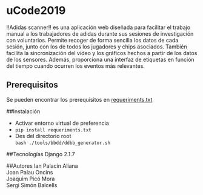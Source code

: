 # uCode2019
!!Adidas scanner!! es una aplicación web diseñada para facilitar 
el trabajo manual a los trabajadores de adidas durante sus
sesiones de investigación con voluntarios. Permite recoger
de forma sencilla los datos de cada sesión, junto con los de
todos los jugadores y chips asociados. También facilita la
sincronización del vídeo y los gráficos hechos a partir de
los datos de los sensores. Además, proporciona una interfaz
de etiquetas en función del tiempo cuando ocurren los eventos
más relevantes.

## Prerequisitos

Se pueden encontrar los prerequisitos en [requeriments.txt](./requirements.txt)


##Instalación
 * Activar entorno virtual de preferencia
 * ``pip install requeriments.txt``
 * Des del directorio root\
    ``bash ./tools/bbdd/ddbb_generator.sh``

##Tecnologías
Django 2.1.7

##Autores
Ian Palacín Aliana\
Joan Palau Oncins\
Joaquim Picó Mora\
Sergi Simón Balcells
